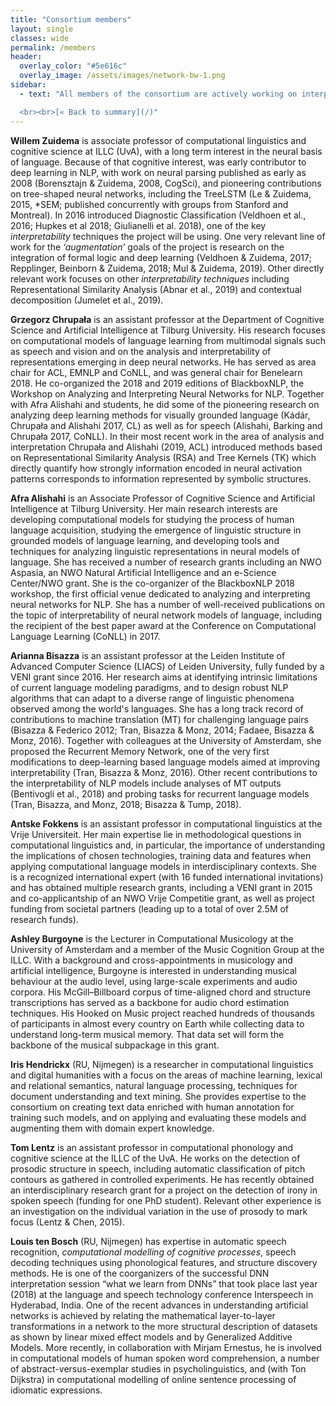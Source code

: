 ```yaml
---
title: "Consortium members"
layout: single
classes: wide
permalink: /members
header:
  overlay_color: "#5e616c"
  overlay_image: /assets/images/network-bw-1.png
sidebar:
  - text: "All members of the consortium are actively working on interpretability, but they have come to this topic from very different domains. The consortium brings together crucial expertise on methodology, lexical semantics, semantic and syntactic parsing, machine translation, computational phonology, music recommendation, language acquisition and more. This will allow us to give different perspectives towards what interpretation of deep learning means in different scenerios and for different goals.

  <br><br>[« Back to summary](/)"
---
```


**Willem Zuidema** is associate professor of computational linguistics and cognitive science at ILLC (UvA), with a long term interest in the neural basis of language. Because of that cognitive interest, was early contributor to deep learning in NLP, with work on neural parsing published as early as 2008 (Borensztajn & Zuidema, 2008, CogSci), and pioneering contributions on tree-shaped neural networks, including the TreeLSTM (Le & Zuidema, 2015, \*SEM; published concurrently with groups from Stanford and Montreal). In 2016 introduced Diagnostic Classification (Veldhoen et al., 2016; Hupkes et al 2018; Giulianelli et al. 2018), one of the key _interpretability_ techniques the project will be using. One very relevant line of work for the _‘augmentation’_ goals of the project is research on the integration of formal logic and deep learning (Veldhoen & Zuidema, 2017; Repplinger, Beinborn & Zuidema, 2018; Mul & Zuidema, 2019). Other directly relevant work focuses on other _interpretability techniques_ including Representational Similarity Analysis (Abnar et al., 2019) and contextual decomposition (Jumelet et al., 2019).

**Grzegorz Chrupała** is an assistant professor at the Department of Cognitive Science and Artificial Intelligence at Tilburg University. His research focuses on computational models of language learning from multimodal signals such as speech and vision and on the analysis and interpretability of representations emerging in deep neural networks. He has served as area chair for ACL, EMNLP and CoNLL, and was general chair for Benelearn 2018. He co-organized the 2018 and 2019 editions of BlackboxNLP, the Workshop on Analyzing and Interpreting Neural Networks for NLP. Together with Afra Alishahi and students, he did some of the pioneering research on analyzing deep learning methods for visually grounded language (Kádár, Chrupała and Alishahi 2017, CL) as well as for speech (Alishahi, Barking and Chrupała 2017, CoNLL). In their most recent work in the area of analysis and interpretation Chrupała and Alishahi (2019, ACL) introduced methods based on Representational Similarity Analysis (RSA) and Tree Kernels (TK) which directly quantify how strongly information encoded in neural activation patterns corresponds to information represented by symbolic structures.

**Afra Alishahi** is an Associate Professor of Cognitive Science and Artificial Intelligence at Tilburg University. Her main research interests are developing computational models for studying the process of human language acquisition, studying the emergence of linguistic structure in grounded models of language learning, and developing tools and techniques for analyzing linguistic representations in neural models of language. She has received a number of research grants including an NWO Aspasia, an NWO Natural Artificial Intelligence and an e-Science Center/NWO grant. She is the co-organizer of the BlackboxNLP 2018 workshop, the first official venue dedicated to analyzing and interpreting neural networks for NLP. She has a number of well-received publications on the topic of interpretability of neural network models of language, including the recipient of the best paper award at the Conference on Computational Language Learning (CoNLL) in 2017.

**Arianna Bisazza** is an assistant professor at the Leiden Institute of Advanced Computer Science (LIACS) of Leiden University, fully funded by a VENI grant since 2016. Her research aims at identifying intrinsic limitations of current language modeling paradigms, and to design robust NLP algorithms that can adapt to a diverse range of linguistic phenomena observed among the world's languages. She has a long track record of contributions to machine translation (MT) for challenging language pairs (Bisazza & Federico 2012; Tran, Bisazza & Monz, 2014; Fadaee, Bisazza & Monz, 2016). Together with colleagues at the University of Amsterdam, she proposed the Recurrent Memory Network, one of the very first modifications to deep-learning based language models aimed at improving interpretability (Tran, Bisazza & Monz, 2016). Other recent contributions to the interpretability of NLP models include analyses of MT outputs (Bentivogli et al., 2018) and probing tasks for recurrent language models (Tran, Bisazza, and Monz, 2018; Bisazza & Tump, 2018).

**Antske Fokkens** is an assistant professor in computational linguistics at the Vrije Universiteit. Her main expertise lie in methodological questions in computational linguistics and, in particular, the importance of understanding the implications of chosen technologies, training data and features when applying computational language models in interdisciplinary contexts. She is a recognized international expert (with 16 funded international invitations) and has obtained multiple research grants, including a VENI grant in 2015 and co-applicantship of an NWO Vrije Competitie grant, as well as project funding from societal partners (leading up to a total of over 2.5M of research funds).

**Ashley Burgoyne** is the Lecturer in Computational Musicology at the University of Amsterdam and a member of the Music Cognition Group at the ILLC. With a background and cross-appointments in musicology and artificial intelligence, Burgoyne is interested in understanding musical behaviour at the audio level, using large-scale experiments and audio corpora. His McGill–Billboard corpus of time-aligned chord and structure transcriptions has served as a backbone for audio chord estimation techniques. His Hooked on Music project reached hundreds of thousands of participants in almost every country on Earth while collecting data to understand long-term musical memory. That data set will form the backbone of the musical subpackage in this grant.

**Iris Hendrickx** (RU, Nijmegen) is a researcher in computational linguistics and digital humanities with a focus on the areas of machine learning, lexical and relational semantics, natural language processing, techniques for document understanding and text mining. She provides expertise to the consortium on creating text data enriched with human annotation for training such models, and on applying and evaluating these models and augmenting them with domain expert knowledge.

**Tom Lentz** is an assistant professor in computational phonology and cognitive science at the ILLC of the UvA.  He works on the detection of prosodic structure in speech, including automatic classification of pitch contours as gathered in controlled experiments. He has recently obtained an interdisciplinary research grant for a project on the detection of irony in spoken speech (funding for one PhD student). Relevant other experience is an investigation on the individual variation in the use of prosody to mark focus (Lentz & Chen, 2015).

**Louis ten Bosch** (RU, Nijmegen) has expertise in automatic speech recognition, _computational modelling of cognitive processes_, speech decoding techniques using phonological features, and structure discovery methods. He is one of the coorganizers of the successful DNN interpretation session “what we learn from DNNs” that took place last year (2018) at the language and speech technology conference Interspeech in Hyderabad, India. One of the recent advances in understanding artificial networks is achieved by relating the mathematical layer-to-layer transformations in a network to the more structural description of datasets as shown by linear mixed effect models and by Generalized Additive Models. More recently, in collaboration with Mirjam Ernestus, he is involved in computational models of human spoken word comprehension, a number of abstract-versus-exemplar studies in psycholinguistics, and (with Ton Dijkstra) in computational modelling of  online sentence processing of idiomatic expressions.

